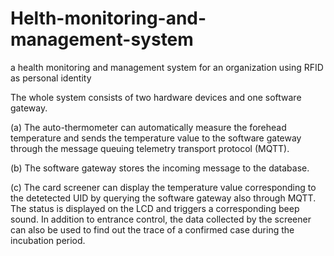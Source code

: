 # Helth-monitoring-and-management-system
a health monitoring and management system for an organization using RFID as personal identity

The whole system consists of two hardware devices and one software gateway. 

(a) The auto-thermometer can automatically measure the forehead temperature and sends the temperature value to the software gateway through the message queuing telemetry transport protocol (MQTT). 

(b) The software gateway stores the incoming message to the database. 

(c) The card screener can display the temperature value corresponding to the detetected UID by querying the software gateway also through MQTT. The status is displayed on the LCD and triggers a corresponding beep sound. In addition to entrance control, the data collected by the screener can also be used to find out the trace of a confirmed case during the incubation period.




